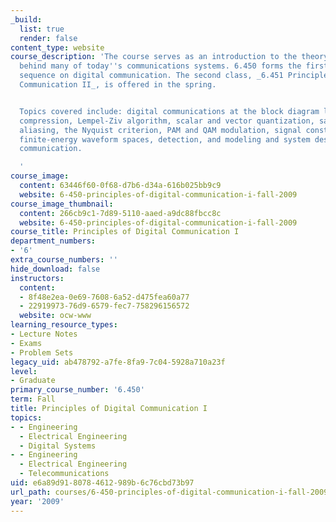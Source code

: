 ```yaml
---
_build:
  list: true
  render: false
content_type: website
course_description: 'The course serves as an introduction to the theory and practice
  behind many of today''s communications systems. 6.450 forms the first of a two-course
  sequence on digital communication. The second class, _6.451 Principles of Digital
  Communication II_, is offered in the spring.


  Topics covered include: digital communications at the block diagram level, data
  compression, Lempel-Ziv algorithm, scalar and vector quantization, sampling and
  aliasing, the Nyquist criterion, PAM and QAM modulation, signal constellations,
  finite-energy waveform spaces, detection, and modeling and system design for wireless
  communication.

  '
course_image:
  content: 63446f60-0f68-d7b6-d34a-616b025bb9c9
  website: 6-450-principles-of-digital-communication-i-fall-2009
course_image_thumbnail:
  content: 266cb9c1-7d89-5110-aaed-a9dc88fbcc8c
  website: 6-450-principles-of-digital-communication-i-fall-2009
course_title: Principles of Digital Communication I
department_numbers:
- '6'
extra_course_numbers: ''
hide_download: false
instructors:
  content:
  - 8f48e2ea-0e69-7608-6a52-d475fea60a77
  - 22919973-76d9-6579-fec7-758296156572
  website: ocw-www
learning_resource_types:
- Lecture Notes
- Exams
- Problem Sets
legacy_uid: ab478792-a7fe-8fa9-7c04-5928a710a23f
level:
- Graduate
primary_course_number: '6.450'
term: Fall
title: Principles of Digital Communication I
topics:
- - Engineering
  - Electrical Engineering
  - Digital Systems
- - Engineering
  - Electrical Engineering
  - Telecommunications
uid: e6a89d91-8078-4612-989b-6c76cbd73b97
url_path: courses/6-450-principles-of-digital-communication-i-fall-2009
year: '2009'
---
```

